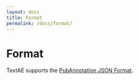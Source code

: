 ```yaml
---
layout: docs
title: Format
permalink: /docs/format/
---
```


# Format

TextAE supports the [PubAnnotation JSON Format](http://www.pubannotation.org/docs/annotation-format/).